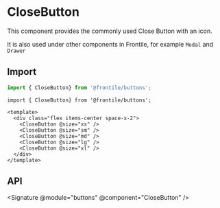 # CloseButton

This component provides the commonly used Close Button with an icon.

It is also used under other components in Frontile, for example `Modal` and `Drawer`

## Import

```js
import { CloseButton} from '@frontile/buttons';
```

```gjs preview
import { CloseButton} from '@frontile/buttons';

<template>
  <div class="flex items-center space-x-2">
    <CloseButton @size="xs" />
    <CloseButton @size="sm" />
    <CloseButton @size="md" />
    <CloseButton @size="lg" />
    <CloseButton @size="xl" />
  </div>
</template>
```

## API

<Signature @module="buttons" @component="CloseButton" />
